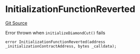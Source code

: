 # InitializationFunctionReverted
[Git Source](https://github.com/ubiquity/ubiquity-dollar/blob/f7ea83705c682caf40f2ca987d85e510aa7c0600/src/dollar/libraries/LibDiamond.sol)

Error thrown when `initializeDiamondCut()` fails


```solidity
error InitializationFunctionReverted(address _initializationContractAddress, bytes _calldata);
```

